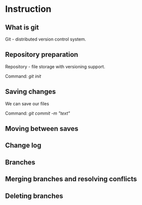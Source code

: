 # Instruction

## What is git

Git - distributed version control system.

## Repository preparation

Repository - file storage with versioning support.


Command: *git init*

## Saving changes

We can save our files

Command: *git commit -m "text"*

## Moving between saves

## Change log

## Branches

## Merging branches and resolving conflicts

## Deleting branches
